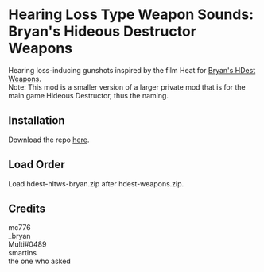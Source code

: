 # Hearing Loss Type Weapon Sounds: Bryan's Hideous Destructor Weapons
Hearing loss-inducing gunshots inspired by the film Heat for [Bryan's HDest Weapons](https://codeberg.org/_bryan/hdest-weapons).\
Note: This mod is a smaller version of a larger private mod that is for the main game Hideous Destructor, thus the naming.

## Installation
Download the repo [here](https://github.com/TheoDrHashiriya/hdest-hltws-bryan/archive/refs/heads/main.zip).

## Load Order
Load hdest-hltws-bryan.zip after hdest-weapons.zip.

## Credits
mc776\
_bryan\
Multi#0489\
smartins\
the one who asked

